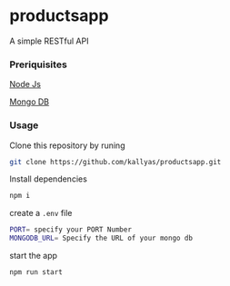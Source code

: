 # productsapp
A simple RESTful API

### Preriquisites

[Node Js](https://nodejs.org/en/download/)

[Mongo DB](https://www.mongodb.com/)

### Usage

Clone this repository by runing

```bash
git clone https://github.com/kallyas/productsapp.git
```

Install dependencies

```bash
npm i
```

create a `.env` file

```bash
PORT= specify your PORT Number
MONGODB_URL= Specify the URL of your mongo db
```

start the app

```bash
npm run start
```
